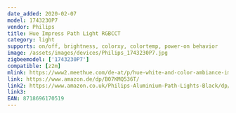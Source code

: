 ```yaml
---
date_added: 2020-02-07
model: 1743230P7
vendor: Philips
title: Hue Impress Path Light RGBCCT
category: light
supports: on/off, brightness, colorxy, colortemp, power-on behavior
image: /assets/images/devices/Philips_1743230P7.jpg
zigbeemodel: ['1743230P7']
compatible: [z2m]
mlink: https://www2.meethue.com/de-at/p/hue-white-and-color-ambiance-impress-wegeleuchte/1743230P7
link: https://www.amazon.de/dp/B07KMQ536T/
link2: https://www.amazon.co.uk/Philips-Aluminium-Path-Lights-Black/dp/B07KMQ536T/
link3: 
EAN: 8718696170519
---
```


